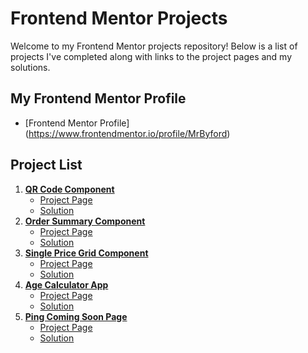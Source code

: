 # Frontend Mentor Projects

Welcome to my Frontend Mentor projects repository! Below is a list of projects I've completed along with links to the project pages and my solutions.

## My Frontend Mentor Profile

- [Frontend Mentor Profile] (https://www.frontendmentor.io/profile/MrByford)

## Project List

1. **[QR Code Component](./QR_Code_Component)**
   - [Project Page](https://www.frontendmentor.io/challenges/qr-code-component-iux_sIO_H)
   - [Solution](./QR_Code_Component)
2. **[Order Summary Component](./Order_Summary_Component)**
   - [Project Page](https://www.frontendmentor.io/challenges/order-summary-component-QlPmajDUj/hub)
   - [Solution](./Order_Summary_Component)
3. **[Single Price Grid Component](./Single_Price_Grid_Component)**
   - [Project Page](https://www.frontendmentor.io/challenges/stats-preview-card-component-8JqbgoU62)
   - [Solution](./Single_Price_Grid_Component)
4. **[Age Calculator App](./Single_Price_Grid_Component)**
   - [Project Page](https://www.frontendmentor.io/challenges/age-calculator-app-dF9DFFpj-Q/hub)
   - [Solution](./Age_Calculator_App)
5. **[Ping Coming Soon Page](./Ping_Coming_Soon_Page)**
   - [Project Page](https://www.frontendmentor.io/challenges/ping-single-column-coming-soon-page-5cadd051fec04111f7b848da)
   - [Solution](./Ping_Coming_Soon_Page)